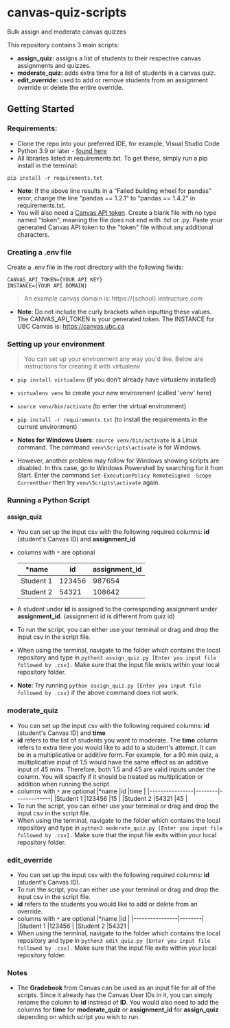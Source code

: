 # canvas-quiz-scripts
Bulk assign and moderate canvas quizzes

This repository contains 3 main scripts:  
* **assign_quiz:** assigns a list of students to their respective canvas assignments and quizzes.
* **moderate_quiz:** adds extra time for a list of students in a canvas quiz.
* **edit_override:**  used to add or remove students from an assignment override or delete the entire override.

## Getting Started

### Requirements:
* Clone the repo into your preferred IDE, for example, Visual Studio Code 
* Python 3.9 or later - [found here](http://www.python.org/getit/)
* All libraries listed in requirements.txt. To get these, simply run a pip install in the terminal:
```
pip install -r requirements.txt
```
* **Note**: If the above line results in a “Failed building wheel for pandas” error, change the line "pandas == 1.2.1" to “pandas == 1.4.2” in requirements.txt.
* You will also need a [Canvas API token](https://learninganalytics.ubc.ca/for-students/canvas-api/). Create a blank file with no type named "token", meaning the file does not end with .txt or .py. Paste your generated Canvas API token to the "token" file without any additional characters.


### Creating a .env file
Create a .env file in the root directory with the following fields:
```
CANVAS_API_TOKEN={YOUR API KEY}
INSTANCE={YOUR API DOMAIN}
```
> An example canvas domain is: https://{school}.instructure.com
* **Note**: Do not include the curly brackets when inputting these values. The CANVAS_API_TOKEN is your generated token. The INSTANCE for UBC Canvas is: https://canvas.ubc.ca

### Setting up your environment
> You can set up your environment any way you'd like. Below are instructions for creating it with virtualenv

* `pip install virtualenv` (if you don't already have virtualenv installed)
* `virtualenv venv` to create your new environment (called 'venv' here)
* `source venv/bin/activate` (to enter the virtual environment)
* `pip install -r requirements.txt` (to install the requirements in the current environment)

* **Notes for Windows Users**: `source venv/bin/activate` is a Linux command. The command `venv\Scripts\activate` is for Windows.
* However, another problem may follow for Windows showing scripts are disabled. In this case, go to Windows Powershell by searching for it from Start. Enter the command `Set-ExecutionPolicy RemoteSigned -Scope CurrentUser` then try `venv\Scripts\activate` again.

### Running a Python Script

#### assign_quiz
* You can set up the input csv with the following required columns: **id** (student's Canvas ID) and **assignment_id**
* columns with `*` are optional

    |*name           |id      |assignment_id|
    |----------------|--------|-------------|
    |Student 1       |123456  |987654       |
    |Student 2       |54321   |108642       |


* A student under **id** is assigned to the corresponding assignment under **assignment_id**. (assignment id is different from quiz id)
* To run the script, you can either use your terminal or drag and drop the input csv in the script file.
* When using the terminal, navigate to the folder which contains the local repository and type in `python3 assign_quiz.py [Enter you input file followed by .csv].` Make sure that the input file exists within your local repository folder.
* **Note**: Try running `python assign_quiz.py [Enter you input file followed by .csv]` if the above command does not work.

### moderate_quiz
* You can set up the input csv with the following required columns: **id** (student's Canvas ID) and **time**
* **id** refers to the list of students you want to moderate. The **time** column refers to extra time you would like to add to a student's attempt. It can be in a multiplicative or additive form. For example, for a 90 min quiz, a multiplicative input of 1.5  would have the same effect as an additive input of 45 mins. Therefore, both 1.5 and 45 are valid inputs under the column. You will specify if it should be treated as multiplication or addition when running the script. 
* columns with `*` are optional
    |*name           |id      |time         |
    |----------------|--------|-------------|
    |Student 1       |123456  |15           |
    |Student 2       |54321   |45           |
* To run the script, you can either use your terminal or drag and drop the input csv in the script file.
* When using the terminal, navigate to the folder which contains the local repository and type in `python3 moderate_quiz.py [Enter you input file followed by .csv].` Make sure that the input file exits within your local repository folder.

### edit_override
* You can set up the input csv with the following required columns: **id** (student's Canvas ID).
* To run the script, you can either use your terminal or drag and drop the input csv in the script file.
* **id** refers to the students you would like to add or delete from an override.   
* columns with `*` are optional
    |*name           |id      |
    |----------------|--------|
    |Student 1       |123456  |
    |Student 2       |54321   |
* When using the terminal, navigate to the folder which contains the local repository and type in `python3 edit_quiz.py [Enter you input file followed by .csv].` Make sure that the input file exits within your local repository folder.

### Notes
- The **Gradebook** from Canvas can be used as an input file for all of the scripts. Since it already has the Canvas User IDs in it, you can simply rename the column to **id** instread of **ID**. You would also need to add the columns for **time** for **moderate_quiz** or **assignment_id** for **assign_quiz** depending on which script you wish to run.
